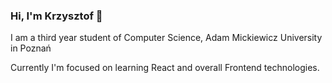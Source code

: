 ### Hi, I'm Krzysztof 👋

I am a third year student of Computer Science, Adam Mickiewicz University in Poznań

Currently I'm focused on learning React and overall Frontend technologies.
